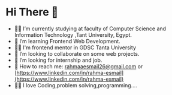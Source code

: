 # Hi There :wave:
- :student: I’m currently studying at faculty of Computer Science and Information Technology ,Tant University, Egypt.
-  :notebook_with_decorative_cover: I’m learning Frontend Web Development.
-  :woman_technologist: I'm frontend mentor in GDSC Tanta University
- :handshake: I’m looking to collaborate on some web projects.
- :pray: I’m looking for internship and job.
- :fax: How to reach me: [rahmaaesmail26@gmail.com](rahmaaesmail26@gmail.com) or [https://www.linkedin.com/in/rahma-esmail](https://www.linkedin.com/in/rahma-esmail)
- :technologist: I love Coding,problem solving,programming....
